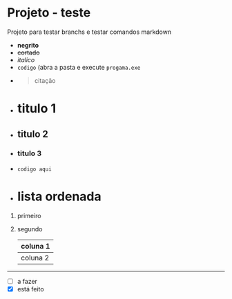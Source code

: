 # Projeto - teste
 Projeto para testar branchs e testar comandos markdown
 - **negrito**
 - ~~cortado~~
 - *italico*
 - ``codigo`` (abra a pasta e execute ``progama.exe``
 - >citação
 - # titulo 1
 - ## titulo 2
 - ### titulo 3
 - ```codigo aqui```
 - # lista ordenada
  1. primeiro
  2. segundo

     |   coluna 1  |
     |--------------
     |   coluna 2  |
---
- [ ] a fazer
- [x] está feito
